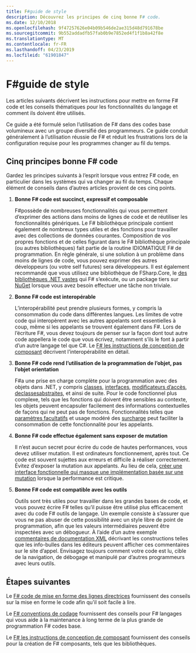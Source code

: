 ```yaml
---
title: F#guide de style
description: Découvrez les principes de cinq bonne F# code.
ms.date: 12/10/2018
ms.openlocfilehash: 9f47257626e04b09b546de2ae315d48d791678be
ms.sourcegitcommit: 9b552addadfb57fab0b9e7852ed4f1f1b8a42f8e
ms.translationtype: MT
ms.contentlocale: fr-FR
ms.lasthandoff: 04/23/2019
ms.locfileid: "61901847"
---
```

# <a name="f-style-guide"></a>F#guide de style

Les articles suivants décrivent les instructions pour mettre en forme F# code et les conseils thématiques pour les fonctionnalités du langage et comment ils doivent être utilisés.

Ce guide a été formulé selon l’utilisation de F# dans des codes base volumineux avec un groupe diversifié des programmeurs. Ce guide conduit généralement à l’utilisation réussie de F# et réduit les frustrations lors de la configuration requise pour les programmes changer au fil du temps.

## <a name="five-principles-of-good-f-code"></a>Cinq principes bonne F# code

Gardez les principes suivants à l’esprit lorsque vous entrez F# code, en particulier dans les systèmes qui va changer au fil du temps. Chaque élément de conseils dans d’autres articles provient de ces cinq points.

1. **Bonne F# code est succinct, expressif et composable**

    F#possède de nombreuses fonctionnalités qui vous permettent d’exprimer des actions dans moins de lignes de code et de réutiliser les fonctionnalités génériques. Le F# bibliothèque principale contient également de nombreux types utiles et des fonctions pour travailler avec des collections de données courantes. Composition de vos propres fonctions et de celles figurant dans le F# bibliothèque principale (ou autres bibliothèques) fait partie de la routine IDIOMATIQUE F# de programmation. En règle générale, si une solution à un problème dans moins de lignes de code, vous pouvez exprimer des autres développeurs (ou votre self futures) sera développeurs. Il est également recommandé que vous utilisez une bibliothèque de FSharp.Core, le [des bibliothèques .NET vastes](../../../api/index.md) qui F# s’exécute, ou un package tiers sur [NuGet](https://www.nuget.org/) lorsque vous avez besoin effectuer une tâche non triviale.

2. **Bonne F# code est interopérable**

    L’interopérabilité peut prendre plusieurs formes, y compris la consommation du code dans différentes langues. Les limites de votre code qui interopèrent avec les autres appelants sont essentielles à coup, même si les appelants se trouvent également dans F#. Lors de l’écriture F#, vous devez toujours de penser sur la façon dont tout autre code appellera le code que vous écrivez, notamment s’ils le font à partir d’un autre langage tel que C#. Le [ F# les instructions de conception de composant](component-design-guidelines.md) décrivent l’interopérabilité en détail.

3. **Bonne F# code rend l’utilisation de la programmation de l’objet, pas l’objet orientation**

    F#a une prise en charge complète pour la programmation avec des objets dans .NET, y compris [classes](../language-reference/classes.md), [interfaces](../language-reference/interfaces.md), [modificateurs d’accès](../language-reference/access-control.md), [declassesabstraites](../language-reference/abstract-classes.md), et ainsi de suite. Pour le code fonctionnel plus complexe, tels que les fonctions qui doivent être sensibles au contexte, les objets peuvent encapsuler facilement des informations contextuelles de façons qui ne peut pas de fonctions. Fonctionnalités telles que [paramètres facultatifs](../language-reference/members/methods.md#optional-arguments) et usage modéré des [surcharge](../language-reference/members/methods.md#overloaded-methods) peut faciliter la consommation de cette fonctionnalité pour les appelants.

4. **Bonne F# code effectue également sans exposer de mutation**

    Il n’est aucun secret pour écrire du code de hautes performances, vous devez utiliser mutation. Il est ordinateurs fonctionnement, après tout. Ce code est souvent sujettes aux erreurs et difficile à réaliser correctement. Évitez d’exposer la mutation aux appelants. Au lieu de cela, [créer une interface fonctionnelle qui masque une implémentation basée sur une mutation](conventions.md#performance) lorsque la performance est critique.

5. **Bonne F# code est compatible avec les outils**

    Outils sont très utiles pour travailler dans les grandes bases de code, et vous pouvez écrire F# telles qu’il puisse être utilisé plus efficacement avec du code F# outils de langage. Un exemple consiste à s’assurer que vous ne pas abuser de cette possibilité avec un style libre de point de programmation, afin que les valeurs intermédiaires peuvent être inspectées avec un débogueur. À l’aide d’un autre exemple [commentaires de documentation XML](../language-reference/xml-documentation.md) décrivant les constructions telles que les info-bulles dans les éditeurs peuvent afficher ces commentaires sur le site d’appel. Envisagez toujours comment votre code est lu, cible de la navigation, de débogage et manipulé par d’autres programmeurs avec leurs outils.

## <a name="next-steps"></a>Étapes suivantes

Le [ F# code de mise en forme des lignes directrices](formatting.md) fournissent des conseils sur la mise en forme le code afin qu’il soit facile à lire.

Le [ F# conventions de codage](conventions.md) fournissent des conseils pour F# langages qui vous aide à la maintenance à long terme de la plus grande de programmation F# codes base.

Le [ F# les instructions de conception de composant](component-design-guidelines.md) fournissent des conseils pour la création de F# composants, tels que les bibliothèques.
